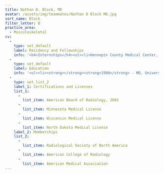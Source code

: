 ```yaml
---
title: Nathan D. Block, MD
avatar: /assets/img/teammates/Nathan D Block MD.jpg
sort_name: Block
filter_letter: B
practice_area:
  - Musculoskeletal
cv:
  - 
    type: set_default
    label: Residency and Fellowships
    info: '<h4>Internships</h4><ul><li>Hennepin County Medical Center, Minneapolis, MN, Transitional Internship, 1998-1999</li></ul><h4>Residencies</h4><ul><li>Mayo Clinic, Rochester, MN, Diagnostic Radiology, 1999-2003</li></ul><h4>Fellowships</h4><ul><li>Mayo Clinic, Rochester, MN, Musculoskeletal Imaging, 2003-2004<span></span></li></ul>'
  - 
    type: set_default
    label: Education
    info: '<ul><li><strong></strong><strong>1998</strong> - MD, University of Iowa, Iowa City, IA</li><li><strong>1994</strong> - BS, University of Iowa, Iowa City, IA</li><li><strong>1991</strong> - Carleton College, Northfield, MN<span></span></li></ul>'
  - 
    type: set_list_2
    label_1: Certifications and Licenses
    list_1:
      - 
        list_item: American Board of Radiology, 2002
      - 
        list_item: Minnesota Medical License
      - 
        list_item: Wisconsin Medical License
      - 
        list_item: North Dakota Medical License
    label_2: Memberships
    list_2:
      - 
        list_item: Radiological Society of North America
      - 
        list_item: American College of Radiology
      - 
        list_item: American Medical Association
---
```

